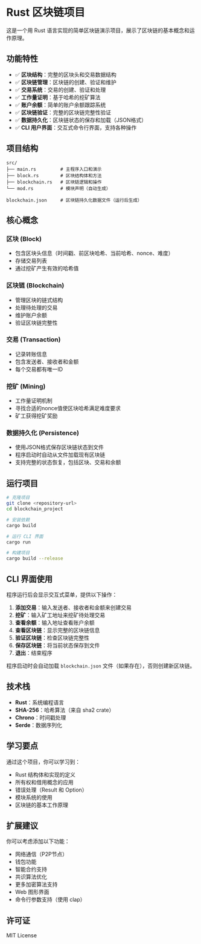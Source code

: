 # Rust 区块链项目

这是一个用 Rust 语言实现的简单区块链演示项目，展示了区块链的基本概念和运作原理。

## 功能特性

- ✅ **区块结构**：完整的区块头和交易数据结构
- ✅ **区块链管理**：区块链的创建、验证和维护
- ✅ **交易系统**：交易的创建、验证和处理
- ✅ **工作量证明**：基于哈希的挖矿算法
- ✅ **账户余额**：简单的账户余额跟踪系统
- ✅ **区块链验证**：完整的区块链完整性验证
- ✅ **数据持久化**：区块链状态的保存和加载（JSON格式）
- ✅ **CLI 用户界面**：交互式命令行界面，支持各种操作

## 项目结构

```
src/
├── main.rs         # 主程序入口和演示
├── block.rs        # 区块结构体和方法
├── blockchain.rs   # 区块链逻辑和操作
└── mod.rs          # 模块声明（自动生成）

blockchain.json     # 区块链持久化数据文件（运行后生成）
```

## 核心概念

### 区块 (Block)
- 包含区块头信息（时间戳、前区块哈希、当前哈希、nonce、难度）
- 存储交易列表
- 通过挖矿产生有效的哈希值

### 区块链 (Blockchain)
- 管理区块的链式结构
- 处理待处理的交易
- 维护账户余额
- 验证区块链完整性

### 交易 (Transaction)
- 记录转账信息
- 包含发送者、接收者和金额
- 每个交易都有唯一ID

### 挖矿 (Mining)
- 工作量证明机制
- 寻找合适的nonce值使区块哈希满足难度要求
- 矿工获得挖矿奖励

### 数据持久化 (Persistence)
- 使用JSON格式保存区块链状态到文件
- 程序启动时自动从文件加载现有区块链
- 支持完整的状态恢复，包括区块、交易和余额

## 运行项目

```bash
# 克隆项目
git clone <repository-url>
cd blockchain_project

# 安装依赖
cargo build

# 运行 CLI 界面
cargo run

# 构建项目
cargo build --release
```

## CLI 界面使用

程序运行后会显示交互式菜单，提供以下操作：

1. **添加交易**：输入发送者、接收者和金额来创建交易
2. **挖矿**：输入矿工地址来挖矿待处理交易
3. **查看余额**：输入地址查看账户余额
4. **查看区块链**：显示完整的区块链信息
5. **验证区块链**：检查区块链完整性
6. **保存区块链**：将当前状态保存到文件
7. **退出**：结束程序

程序启动时会自动加载 `blockchain.json` 文件（如果存在），否则创建新区块链。

## 技术栈

- **Rust**：系统编程语言
- **SHA-256**：哈希算法（来自 sha2 crate）
- **Chrono**：时间戳处理
- **Serde**：数据序列化

## 学习要点

通过这个项目，你可以学习到：
- Rust 结构体和实现的定义
- 所有权和借用概念的应用
- 错误处理（Result 和 Option）
- 模块系统的使用
- 区块链的基本工作原理

## 扩展建议

你可以考虑添加以下功能：
- 网络通信（P2P节点）
- 钱包功能
- 智能合约支持
- 共识算法优化
- 更多加密算法支持
- Web 图形界面
- 命令行参数支持（使用 clap）

## 许可证

MIT License
